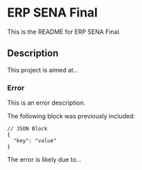 # ERP SENA Final

This is the README for ERP SENA Final.

## Description

This project is aimed at...

### Error
This is an error description.

The following block was previously included:

```
// JSON Block
{
  "key": "value"
}
```

The error is likely due to...
